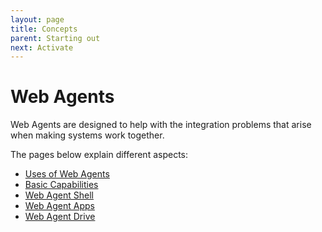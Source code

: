 ```yaml
---
layout: page
title: Concepts
parent: Starting out
next: Activate
---
```

# Web Agents
Web Agents are designed to help with the integration
problems that arise when making systems work together.

The pages below explain different aspects:

- [Uses of Web Agents](./uses)
- [Basic Capabilities](./basics)
- [Web Agent Shell](./shell)
- [Web Agent Apps](./apps)
- [Web Agent Drive](./drive)
